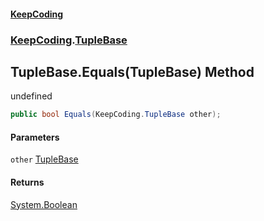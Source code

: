 #### [KeepCoding](index.md 'index')
### [KeepCoding](KeepCoding.md 'KeepCoding').[TupleBase](KeepCoding_TupleBase.md 'KeepCoding.TupleBase')
## TupleBase.Equals(TupleBase) Method
undefined  
```csharp
public bool Equals(KeepCoding.TupleBase other);
```
#### Parameters
<a name='KeepCoding_TupleBase_Equals(KeepCoding_TupleBase)_other'></a>
`other` [TupleBase](KeepCoding_TupleBase.md 'KeepCoding.TupleBase')  
  
#### Returns
[System.Boolean](https://docs.microsoft.com/en-us/dotnet/api/System.Boolean 'System.Boolean')  
